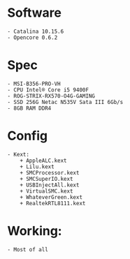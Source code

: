 # Software 
    - Catalina 10.15.6
    - Opencore 0.6.2
# Spec
    - MSI-B356-PRO-VH
    - CPU Intel® Core i5 9400F
    - ROG-STRIX-RX570-O4G-GAMING
    - SSD 256G Netac N535V Sata III 6Gb/s
    - 8GB RAM DDR4
# Config
    - Kext:
        + AppleALC.kext
        + Lilu.kext
        + SMCProcessor.kext
        + SMCSuperIO.kext
        + USBInjectAll.kext
        + VirtualSMC.kext
        + WhateverGreen.kext
        + RealtekRTL8111.kext
# Working:
    - Most of all 
